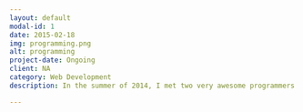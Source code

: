 ```yaml
---
layout: default
modal-id: 1
date: 2015-02-18
img: programming.png
alt: programming
project-date: Ongoing
client: NA
category: Web Development
description: In the summer of 2014, I met two very awesome programmers during my internship at <a href="http://culture.fool.com/2014/09/29/summer-office-video-college-internships/" class="hvr-float">The Motley Fool</a>. I was very inspired by the kind of lives that they lead, so I decided to take a look at the things that they do. I started learning programming through <a href="http://teamtreehouse.com/anyiguo" class="hvr-float">Treehouse</a>, moved on to the famous <a href="https://cs50.harvard.edu/" class="hvr-float">CS50</a>, and now I'm currently taking offline classes at <a href="http://www.codecademy.com/labs/offline" class="hvr-float">Codecademy Labs</a>. As is the custom for programmers, here is <a href="https://github.com/yanniey" class="hvr-float">my Github</a>. Warning first: I claim whole merit for codes that work, and I have zero responsibility for codes that don't work.

---
```

